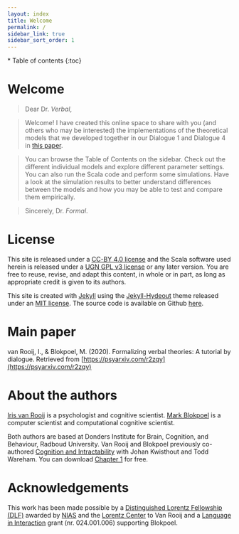 ```yaml
---
layout: index
title: Welcome
permalink: /
sidebar_link: true
sidebar_sort_order: 1
---
```


<div id="toc-wrapper" markdown="1">
* Table of contents
{:toc}
</div>


# Welcome

> Dear Dr. *Verbal*,

>Welcome! I have created this online space to share with you (and others who may be interested) the implementations of the theoretical models that we developed together in our Dialogue 1 and Dialogue 4 in [this paper](https://psyarxiv.com/r2zqy).

> You can browse the Table of Contents on the sidebar. Check out the different individual models and explore different parameter settings. You can also run the Scala code and perform some simulations. Have a look at the simulation results to better understand differences between the models and how you may be able to test and compare them empirically.

>Sincerely,
> Dr. *Formal*.

# License

This site is released under a [CC-BY 4.0 license](https://creativecommons.org/licenses/by/4.0/) and the Scala software used herein is released under a [UGN GPL v3 license]() or any later version. You are free to reuse, revise, and adapt this content, in whole or in part, as long as appropriate credit is given to its authors.

This site is created with [Jekyll](https://jekyllrb.com) using the [Jekyll-Hydeout](https://github.com/fongandrew/hydeout) theme released under an [MIT license](https://github.com/fongandrew/hydeout/blob/master/LICENSE.md). The source code is available on Github [here](https://github.com/computationalcognitivescience/socialpsychtutorial/).

# Main paper
van Rooij, I., & Blokpoel, M. (2020). Formalizing verbal theories: A tutorial by dialogue. Retrieved from [https://psyarxiv.com/r2zqy](https://psyarxiv.com/r2zqy)


# About the authors
[Iris van Rooij](irisvanrooijcogsci.com) is a psychologist and cognitive scientist. [Mark Blokpoel](http://www.markblokpoel.com) is a computer scientist and computational cognitive scientist.

Both authors are based at Donders Institute for Brain, Cognition, and Behaviour, Radboud University. Van Rooij and Blokpoel previously co-authored [Cognition and Intractability](https://cognitionandintractability.com) with Johan Kwisthout and Todd Wareham. You can download [Chapter 1](http://metatheorist.com/Chapter-1-freely-available/) for free.

# Acknowledgements
This work has been made possible by a [Distinguished Lorentz Fellowship (DLF)](http://metatheorist.com/Distinguished-Lorentz-Fellowship/) awarded by [NIAS](https://nias.knaw.nl) and the [Lorentz Center](https://www.lorentzcenter.nl) to Van Rooij and a [Language in Interaction](https://www.languageininteraction.nl) grant (nr. 024.001.006) supporting Blokpoel.
